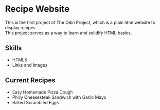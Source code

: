 # Recipe Website

This is the first project of The Odin Project, which is a plain html website to display recipes.  
This project serves as a way to learn and solidify HTML basics. 

## Skills

- HTML5
- Links and Images

## Current Recipes

- Easy Homemade Pizza Dough
- Philly Cheesesteak Sandwich with Garlic Mayo
- Baked Scrambled Eggs
